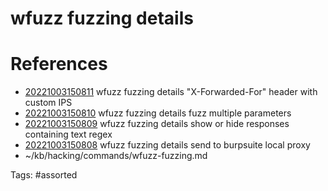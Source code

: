 # wfuzz fuzzing details

# References
- [20221003150811](/zet/20221003150811/) wfuzz fuzzing details "X-Forwarded-For" header with custom IPS
- [20221003150810](/zet/20221003150810/) wfuzz fuzzing details fuzz multiple parameters
- [20221003150809](/zet/20221003150809/) wfuzz fuzzing details show or hide responses containing text regex
- [20221003150808](/zet/20221003150808/) wfuzz fuzzing details send to burpsuite local proxy
- ~/kb/hacking/commands/wfuzz-fuzzing.md

Tags:
    #assorted

